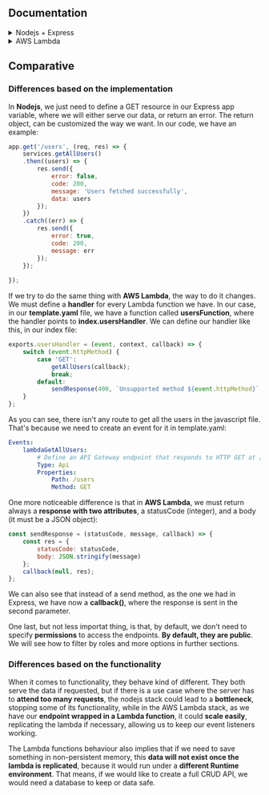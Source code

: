 
## Documentation
<details>
<summary>Nodejs + Express</summary>
<p>

## Documentation: Nodejs + Express
* This API provides the common methods to manage data. In this case, we can manage users.

### Requirements
- **Nodejs** [Download](https://nodejs.org/es/download/)
- A REST consumer app like **POSTMAN** [Download](https://www.getpostman.com/downloads/)

### Installation
1. Create a folder wherever you want the project to be and go inside it.
2. Go to console and, in the previous folder route, write the following command to **clone this repository** (you can download it manually too):

    ```
    git clone https://github.com/codeurjc-students/2019-ServerlessVsExpress.git
    ```

3. From the console, navigate to the folder "sections/REST/nodejs-express".
4. To install the necessary dependencies for this project, write:
    ```
    npm install
    ```
    At this point, we should have express module installed automatically, which is going to allow us to set the server and routes.

### Use
We just need to run the server and make requests. We can do that by typing:
```
node index.js
```
After doing this, a window should pop up from our default browser, but if it doesn't, you can access manually in [http://localhost:3000](http://localhost:3000). This is our REST API entry point.

#### GET requests
1. We can ask our API to **get all the users** existing in our database using the following format in our request:

    **Method**: GET <br/>
    **Route:** http://localhost:3000/users <br/>
    **Body parameters:** none <br/>

</p>
</details>

<details>
<summary>AWS Lambda</summary>
<p>

## Documentation: AWS Lambda + AWS API Gateway
* This API provides the common methods to manage data. In this case, we can manage users.

### Requirements
- **Nodejs** [Download](https://nodejs.org/es/download/)
- A REST consumer app like **POSTMAN** [Download](https://www.getpostman.com/downloads/)
- **AWS CLI and AWS SAM CLI** (You will need to have an **AWS account**).

### Installation
1. Create a folder wherever you want the project to be and go inside it.

2. Go to console and, in the previous folder route, write the following command to clone this repository (you can download it manually too):

    ```
    git clone https://github.com/codeurjc-students/2019-ServerlessVsExpress.git
    ```

3. From the console, navigate to the folder **"sections/REST/aws-lambda"**.

4. Build and deploy
    ```
    sam build
sam deploy --guided
    ```

### Use

To see the route to make the api requests, we first need to go to AWS console in the browser, and then search for **Services -> API Gateway -> Select your stack name (in this case, mystack) -> Stages -> Open the Prod or Stage arrow**. There, we need to copy the **INVOKE url**, which will be something similar to this: https://xxxxxxx.execute-api.eu-west-3.amazonaws.com/Prod


#### GET requests
1. We can ask our API to **get all the users** existing in our database using the following format in our request:

    **Method**: GET <br/>
    **Route:** https://xxxxxxx.execute-api.eu-west-3.amazonaws.com/Prod/users <br/>
    **Body parameters:** none <br/>

</p>
</details>

## Comparative

### Differences based on the implementation
In **Nodejs**, we just need to define a GET resource in our Express app variable, where we will either serve our data, or return an error. The return object, can be customized the way we want. In our code, we have an example:

```javascript
app.get('/users', (req, res) => {
    services.getAllUsers()
    .then((users) => {
        res.send({
            error: false,
            code: 200,
            message: 'Users fetched successfully',
            data: users
        });
    })
    .catch((err) => {
        res.send({
            error: true,
            code: 200,
            message: err
        });
    });
    
});
```

If we try to do the same thing with **AWS Lambda**, the way to do it changes. We must define a **handler** for every Lambda function we have. In our case, in our **template.yaml** file, we have a function called **usersFunction**, where the handler points to **index.usersHandler**. We can define our handler like this, in our index file:

```javascript
exports.usersHandler = (event, context, callback) => {
    switch (event.httpMethod) {
        case 'GET':
            getAllUsers(callback);
            break;
        default:
            sendResponse(400, `Unsupported method ${event.httpMethod}`, callback);
    }
};
```

As you can see, there isn't any route to get all the users in the javascript file. That's because we need to create an event for it in template.yaml:

```YAML
Events:
    lambdaGetAllUsers:
        # Define an API Gateway endpoint that responds to HTTP GET at /users
        Type: Api
        Properties:
            Path: /users
            Method: GET
```

One more noticeable difference is that in **AWS Lambda**, we must return always a **response with two attributes**, a statusCode (integer), and a body (it must be a JSON object):

```javascript
const sendResponse = (statusCode, message, callback) => {
    const res = {
        statusCode: statusCode,
        body: JSON.stringify(message)
    };
    callback(null, res);
};
```

We can also see that instead of a send method, as the one we had in Express, we have now a **callback()**, where the response is sent in the second parameter.

One last, but not less importat thing, is that, by default, we don't need to specify **permissions** to access the endpoints. **By default, they are public**. We will see how to filter by roles and more options in further sections.

### Differences based on the functionality
When it comes to functionality, they behave kind of different. They both serve the data if requested, but if there is a use case where the server has to **attend too many requests**, the nodejs stack could lead to a **bottleneck**, stopping some of its functionality, while in the AWS Lambda stack, as we have our **endpoint wrapped in a Lambda function**, it could **scale easily**, replicating the lambda if necessary, allowing us to keep our event listeners working. 

The Lambda functions behaviour also implies that if we need to save something in non-persistent memory, this **data will not exist once the lambda is replicated**, because it would run under a **different Runtime environment**. That means, if we would like to create a full CRUD API, we would need a database to keep or data safe.